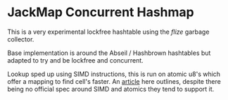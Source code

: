 # JackMap Concurrent Hashmap

This is a very experimental lockfree hashtable using the *flize* garbage collector.

Base implementation is around the Abseil / Hashbrown hashtables but adapted to try and be lockfree and concurrent. 

Lookup sped up using SIMD instructions, this is run on atomic u8's which offer a mapping to find cell's faster. An [article](https://rigtorp.se/isatomic/) here outlines, despite there being no official spec around SIMD and atomics they tend to support it.
